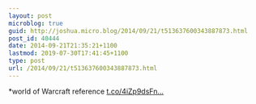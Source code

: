 ```yaml
---
layout: post
microblog: true
guid: http://joshua.micro.blog/2014/09/21/t513637600343887873.html
post_id: 40444
date: 2014-09-21T21:35:21+1100
lastmod: 2019-07-30T17:41:45+1100
type: post
url: /2014/09/21/t513637600343887873.html
---
```

*world of Warcraft reference [t.co/4iZp9dsFn...](http://t.co/4iZp9dsFnQ)
